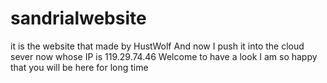 # sandrialwebsite
it is the website that made by HustWolf
And now I push it into the cloud sever now whose IP is 119.29.74.46
Welcome to have a look
I am so happy that you will be here for long time 
